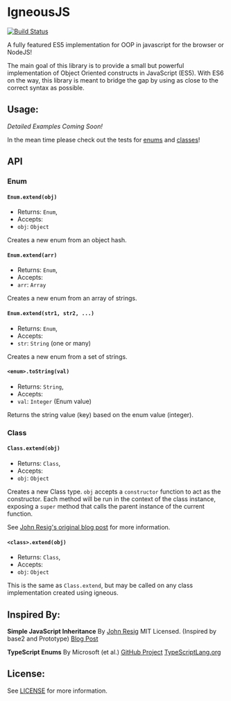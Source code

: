 # IgneousJS

[![Build Status](https://travis-ci.org/JimmyBoh/IgneousJS.svg?branch=master)](https://travis-ci.org/JimmyBoh/IgneousJS)

A fully featured ES5 implementation for OOP in javascript for the browser or NodeJS!

The main goal of this library is to provide a small but powerful implementation of Object Oriented constructs in JavaScript (ES5). With ES6 on the way, this library is meant to bridge the gap by using as close to the correct syntax as possible.

## Usage:

_Detailed Examples Coming Soon!_

In the mean time please check out the tests for [enums](https://github.com/JimmyBoh/igneous/tree/master/spec/enum.spec.js) and [classes](https://github.com/JimmyBoh/igneous/tree/master/spec/class.spec.js)!

## API

### Enum

#### `Enum.extend(obj)`
 - Returns: `Enum`,
 - Accepts: 
  - `obj`: `Object`
 
Creates a new enum from an object hash.

#### `Enum.extend(arr)`
 - Returns: `Enum`,
 - Accepts: 
  - `arr`: `Array`
 
Creates a new enum from an array of strings.

#### `Enum.extend(str1, str2, ...)`
 - Returns: `Enum`,
 - Accepts: 
  - `str`: `String` (one or many)
  
Creates a new enum from a set of strings.

#### `<enum>.toString(val)`
 - Returns: `String`,
 - Accepts: 
  - `val`: `Integer` (Enum value)
  
Returns the string value (key) based on the enum value (integer).

### Class

#### `Class.extend(obj)`
 - Returns: `Class`,
 - Accepts: 
  - `obj`: `Object`

Creates a new Class type. `obj` accepts a `constructor` function to act as the constructor. 
Each method will be run in the context of the class instance, exposing a `super` method that calls the parent instance of the current function.
 
See [John Resig's original blog post][2] for more information. 

#### `<class>.extend(obj)`
 - Returns: `Class`,
 - Accepts: 
  - `obj`: `Object`

This is the same as `Class.extend`, but may be called on any class implementation created using igneous.

## Inspired By:

**Simple JavaScript Inheritance**
By [John Resig][1]
MIT Licensed.
(Inspired by base2 and Prototype)
[Blog Post][2]
 
**TypeScript Enums**
By Microsoft (et al.)
[GitHub Project][3]
[TypeScriptLang.org][4]

## License:

See [LICENSE](https://github.com/JimmyBoh/igneous/blob/master/LICENSE) for more information.

[1]: http://ejohn.org/
[2]: http://ejohn.org/blog/simple-javascript-inheritance/
[3]: https://github.com/Microsoft/TypeScript
[4]: http://www.typescriptlang.org/